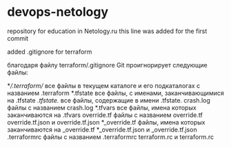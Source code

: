 # devops-netology
repository for education in Netology.ru
this line was added for the first commit

added .gitignore for terraform

благодаря файлу terraform/.gitignore Git проигнорирует следующие файлы:

**/.terraform/*  все файлы в текущем каталоге и его подкаталогах с названием .terraform
*.tfstate        все файлы, с именами, заканчивающимися на .tfstate
*.tfstate.*	 все файлы, содержащие в имени .tfstate.
crash.log	 файлы с названием crash.log
*.tfvars	 все файлы, имена которых заканчиваются на .tfvars
override.tf	 файлы с названием override.tf
override.tf.json и override.tf.json
*_override.tf    файлы, имена которых заканчиваются на _override.tf
*_override.tf.json  и _override.tf.json
.terraformrc	 файлы с названием .terraformrc
terraform.rc	 и terraform.rc
